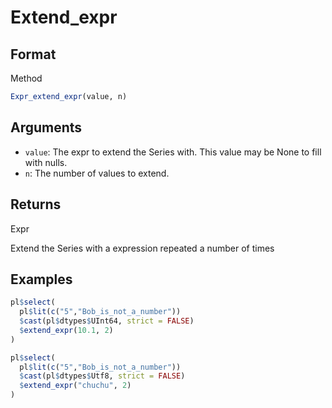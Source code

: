 # Extend_expr

## Format

Method

```r
Expr_extend_expr(value, n)
```

## Arguments

- `value`: The expr to extend the Series with. This value may be None to fill with nulls.
- `n`: The number of values to extend.

## Returns

Expr

Extend the Series with a expression repeated a number of times

## Examples

```r
pl$select(
  pl$lit(c("5","Bob_is_not_a_number"))
  $cast(pl$dtypes$UInt64, strict = FALSE)
  $extend_expr(10.1, 2)
)

pl$select(
  pl$lit(c("5","Bob_is_not_a_number"))
  $cast(pl$dtypes$Utf8, strict = FALSE)
  $extend_expr("chuchu", 2)
)
```